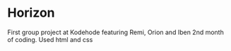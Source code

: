 # Horizon


First group project at Kodehode featuring Remi, Orion and Iben 
2nd month of coding. Used html and css
